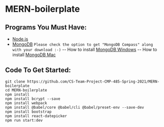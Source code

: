 # MERN-boilerplate

## Programs You Must Have:
- [Node.js](https://nodejs.org/en/download/)
- [MongoDB](https://www.mongodb.com/try/download/community)
```Please check the option to get "MongoDB Compass" along with your download :-)```
-- How to install [MongoDB Windows](https://www.youtube.com/watch?v=UJQiGBDKXY0)
-- How to install [MongoDB Mac](https://www.youtube.com/watch?v=j5tHVw055bs)

## Code To Get Started:
```shell
git clone https://github.com/CS-Team-Project-CMP-485-Spring-2021/MERN-boilerplate
cd MERN-boilerplate
npm install
npm install bcrypt --save
npm install webpack
npm install @babel/core @babel/cli @babel/preset-env --save-dev
npm install bootstrap
npm install react-datepicker
npm run start:dev
```
